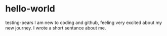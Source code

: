 # hello-world
testing-pears
I am new to coding and github, feeling very excited about my new journey.
I wrote a short sentance about me.
